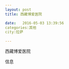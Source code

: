 ```yaml
--- 
layout: post 
title: 西藏博爱医院

date:   2016-05-03 13:39:56 
categories:其他  
city:拉萨
  
--- 
```

   
西藏博爱医院

信息

